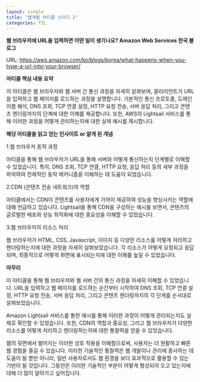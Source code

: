 ```yaml
---
layout: single
title: "앱개발 아티클 스터디 1"
categories: TIL
---
```

**웹 브라우저에 URL을 입력하면 어떤 일이 생기나요? Amazon Web Services 한국 블로그**

URL: https://aws.amazon.com/ko/blogs/korea/what-happens-when-you-type-a-url-into-your-browser/

**아티클 핵심 내용 요약**

이 아티클은 웹 브라우저와 웹 서버 간 통신 과정을 자세히 살펴보며, 클라이언트가 URL을 입력하고 웹 페이지를 로드하는 과정을 설명합니다. 기본적인 통신 프로토콜, 도메인 이름 해석, DNS 조회, TCP 연결 설정, HTTP 요청 전송, 서버 응답 처리, 그리고 콘텐츠 렌더링까지의 단계에 대한 이해를 제공합니다. 또한, AWS의 Lightsail 서비스를 통해 이러한 과정을 어떻게 관리하는지에 대한 실제 예시를 제시합니다.

**해당 아티클을 읽고 얻는 인사이트 or 알게 된 개념**

1.웹 브라우저 동작 과정

아티클을 통해 웹 브라우저가 URL을 통해 서버와 어떻게 통신하는지 단계별로 이해할 수 있었습니다. 특히, DNS 조회, TCP 연결, HTTP 요청, 응답 처리 등의 세부 과정을 파악하여 전체적인 동작 메커니즘을 이해하는 데 도움이 되었습니다.

2.CDN (콘텐츠 전송 네트워크)의 역할

아티클에서는 CDN이 콘텐츠를 사용자에게 가까이 제공하여 성능을 향상시키는 역할에 대해 언급하고 있습니다. Lightsail을 통해 CDN을 구성하는 예시를 보면서, 콘텐츠의 글로벌한 배포와 성능 최적화에 대한 중요성을 이해할 수 있었습니다.

3.웹 브라우저의 리소스 처리

웹 브라우저가 HTML, CSS, Javascript, 이미지 등 다양한 리소스를 어떻게 처리하고 렌더링하는지에 대한 과정을 자세히 살펴보았습니다. 각 리소스가 어떻게 요청되고 응답되며, 최종적으로 어떻게 화면에 표시되는지에 대한 이해를 높일 수 있었습니다.

**마무리**

이 아티클을 통해 웹 브라우저와 웹 서버 간의 통신 과정을 자세히 이해할 수 있었습니다. URL을 입력하고 웹 페이지를 로드하는 순간부터 시작하여 DNS 조회, TCP 연결 설정, HTTP 요청 전송, 서버 응답 처리, 그리고 콘텐츠 렌더링까지의 각 단계를 순서대로 살펴보았습니다.

Amazon Lightsail 서비스를 통한 예시를 통해 이러한 과정이 어떻게 관리되는지도 실제로 확인할 수 있었습니다. 또한, CDN의 역할과 중요성, 그리고 웹 브라우저가 다양한 리소스를 어떻게 처리하고 렌더링하는지에 대한 통찰력을 얻을 수 있었습니다.

웹의 뒷면에서 벌어지는 이러한 상호 작용을 이해함으로써, 사용자는 더 원활하고 빠른 웹 경험을 즐길 수 있습니다. 이러한 기술적인 통찰력은 웹 개발이나 관리에 종사하는 데 도움이 될 뿐만 아니라, 일반 사용자로서도 웹 환경을 보다 효과적으로 활용할 수 있는 기반이 될 것입니다. 그동안은 이러한 기술적인 부분이 어떻게 형성되어 오고 있는지에 대해 더 많이 알아가고 싶어집니다.